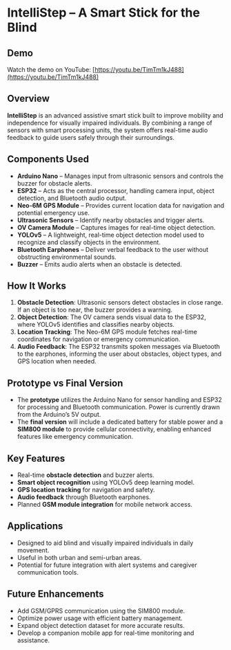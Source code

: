 # IntelliStep – A Smart Stick for the Blind

## Demo
Watch the demo on YouTube: [https://youtu.be/TimTm1kJ488](https://youtu.be/TimTm1kJ488)

## Overview

**IntelliStep** is an advanced assistive smart stick built to improve mobility and independence for visually impaired individuals. By combining a range of sensors with smart processing units, the system offers real-time audio feedback to guide users safely through their surroundings.

## Components Used

- **Arduino Nano** – Manages input from ultrasonic sensors and controls the buzzer for obstacle alerts.
- **ESP32** – Acts as the central processor, handling camera input, object detection, and Bluetooth audio output.
- **Neo-6M GPS Module** – Provides current location data for navigation and potential emergency use.
- **Ultrasonic Sensors** – Identify nearby obstacles and trigger alerts.
- **OV Camera Module** – Captures images for real-time object detection.
- **YOLOv5** – A lightweight, real-time object detection model used to recognize and classify objects in the environment.
- **Bluetooth Earphones** – Deliver verbal feedback to the user without obstructing environmental sounds.
- **Buzzer** – Emits audio alerts when an obstacle is detected.

## How It Works

1. **Obstacle Detection**: Ultrasonic sensors detect obstacles in close range. If an object is too near, the buzzer provides a warning.
2. **Object Detection**: The OV camera sends visual data to the ESP32, where YOLOv5 identifies and classifies nearby objects.
3. **Location Tracking**: The Neo-6M GPS module fetches real-time coordinates for navigation or emergency communication.
4. **Audio Feedback**: The ESP32 transmits spoken messages via Bluetooth to the earphones, informing the user about obstacles, object types, and GPS location when needed.

## Prototype vs Final Version

- The **prototype** utilizes the Arduino Nano for sensor handling and ESP32 for processing and Bluetooth communication. Power is currently drawn from the Arduino’s 5V output.
- The **final version** will include a dedicated battery for stable power and a **SIM800 module** to provide cellular connectivity, enabling enhanced features like emergency communication.

## Key Features

- Real-time **obstacle detection** and buzzer alerts.
- **Smart object recognition** using YOLOv5 deep learning model.
- **GPS location tracking** for navigation and safety.
- **Audio feedback** through Bluetooth earphones.
- Planned **GSM module integration** for mobile network access.

## Applications

- Designed to aid blind and visually impaired individuals in daily movement.
- Useful in both urban and semi-urban areas.
- Potential for future integration with alert systems and caregiver communication tools.

## Future Enhancements

- Add GSM/GPRS communication using the SIM800 module.
- Optimize power usage with efficient battery management.
- Expand object detection dataset for more accurate results.
- Develop a companion mobile app for real-time monitoring and assistance.
